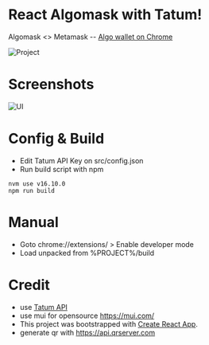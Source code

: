# React Algomask with Tatum!

Algomask <> Metamask -- [Algo wallet on Chrome](https://gitcoin.co/issue/algorandfoundation/grow-algorand/122/100027180)

![Project](https://raw.githubusercontent.com/ubinix-warun/react-algomask/main/doc/images/landing_ext.png)

# Screenshots

![UI](https://raw.githubusercontent.com/ubinix-warun/react-algomask/main/doc/images/flow_ui.png)

# Config & Build

* Edit Tatum API Key on src/config.json
* Run build script with npm

```
nvm use v16.10.0
npm run build
```

# Manual 

* Goto chrome://extensions/ > Enable developer mode
* Load unpacked from %PROJECT%/build

# Credit

* use [Tatum API](https://tatum.io/apidoc.php#tag/Blockchain-Algorand-(ALGO))
* use mui for opensource https://mui.com/
* This project was bootstrapped with [Create React App](https://github.com/facebook/create-react-app).
* generate qr with https://api.qrserver.com 
